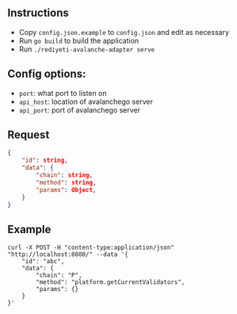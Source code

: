## Instructions
- Copy `config.json.example` to `config.json` and edit as necessary 
- Run `go build` to build the application
- Run `./rediyeti-avalanche-adapter serve`

## Config options:
- `port`: what port to listen on
- `api_host`: location of avalanchego server
- `api_port`: port of avalanchego server

## Request
```json
{
    "id": string,
    "data": {
        "chain": string,
        "method": string,
        "params": Object,
    }
}
```
 
## Example 

```
curl -X POST -H "content-type:application/json" "http://localhost:8080/" --data '{ 
    "id": "abc", 
    "data": {
        "chain": "P", 
        "method": "platform.getCurrentValidators", 
        "params": {} 
    }
}'
```
